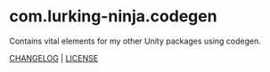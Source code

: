 # com.lurking-ninja.codegen
Contains vital elements for my other Unity packages using codegen.

[CHANGELOG](CHANGELOG.md) | [LICENSE](LICENSE)
